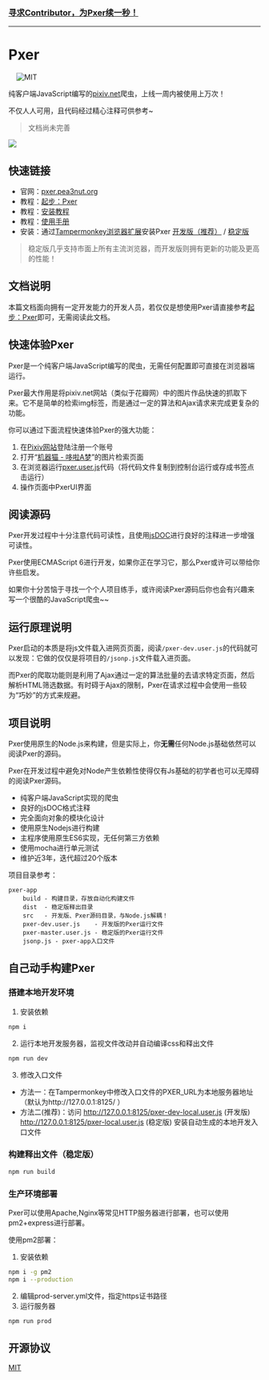 ### [寻求Contributor，为Pxer续一秒！](https://github.com/pea3nut/Pxer/issues/64)

---

# Pxer

<p align="left">
	<img alt="" src="https://img.shields.io/badge/JavaScript-ES6-green.svg" />
	<img alt="" src="https://img.shields.io/badge/install-Tampermonkey-green.svg" />
	<img alt="" src="https://img.shields.io/badge/Test-mocha-blue.svg" />
	<img alt="" src="https://img.shields.io/badge/jQuery-No-red.svg" />
	<img alt="MIT" src="https://img.shields.io/npm/l/express.svg" />
	<img alt="" src="https://travis-ci.org/pea3nut/Pxer.svg?branch=dev" />
</p>


纯客户端JavaScript编写的[pixiv.net](https://www.pixiv.net)爬虫，上线一周内被使用上万次！

不仅人人可用，且代码经过精心注释可供参考~

> 文档尚未完善

<img src="/src/public/pxer-ui-gif.gif?raw=true" />

## 快速链接

- 官网：[pxer.pea3nut.org](http://pxer.pea3nut.org/)
- 教程：[起步：Pxer](http://pxer.pea3nut.org/md/start)
- 教程：[安装教程](http://pxer.pea3nut.org/md/install)
- 教程：[使用手册](http://pxer.pea3nut.org/md/use)
- 安装：通过[Tampermonkey浏览器扩展](http://tampermonkey.net/)安装Pxer [开发版（推荐）](https://pxer-app.pea3nut.org/pxer-dev.user.js) / [稳定版](https://pxer-app.pea3nut.org/pxer-master.user.js)

> 稳定版几乎支持市面上所有主流浏览器，而开发版则拥有更新的功能及更高的性能！

## 文档说明

本篇文档面向拥有一定开发能力的开发人员，若仅仅是想使用Pxer请直接参考[起步：Pxer](http://pxer.pea3nut.org/md/start)即可，无需阅读此文档。

## 快速体验Pxer

Pxer是一个纯客户端JavaScript编写的爬虫，无需任何配置即可直接在浏览器端运行。

Pxer最大作用是将pixiv.net网站（类似于花瓣网）中的图片作品快速的抓取下来。它不是简单的检索img标签，而是通过一定的算法和Ajax请求来完成更复杂的功能。

你可以通过下面流程快速体验Pxer的强大功能：

1. 在[Pixiv网站](https://www.pixiv.net)登陆注册一个账号
2. 打开“[机器猫 - 哆啦A梦](https://www.pixiv.net/search.php?s_mode=s_tag&word=%E3%83%89%E3%83%A9%E3%81%88%E3%82%82%E3%82%93%20000user)”的图片检索页面
3. 在浏览器运行[pxer.user.js](https://pxer-app.pea3nut.org/pxer-master.user.js)代码（将代码文件复制到控制台运行或存成书签点击运行）
4. 操作页面中PxerUI界面

## 阅读源码

Pxer开发过程中十分注意代码可读性，且使用[jsDOC](http://www.css88.com/doc/jsdoc/)进行良好的注释进一步增强可读性。

Pxer使用ECMAScript 6进行开发，如果你正在学习它，那么Pxer或许可以带给你许些启发。

如果你十分苦恼于寻找一个个人项目练手，或许阅读Pxer源码后你也会有兴趣来写一个很酷的JavaScript爬虫~~

## 运行原理说明

Pxer启动的本质是将js文件载入进网页页面，阅读`/pxer-dev.user.js`的代码就可以发现：它做的仅仅是将项目的`/jsonp.js`文件载入进页面。

而Pxer的爬取功能则是利用了Ajax通过一定的算法批量的去请求特定页面，然后解析HTML筛选数据。有时碍于Ajax的限制，Pxer在请求过程中会使用一些较为“巧妙”的方式来规避。

## 项目说明

Pxer使用原生的Node.js来构建，但是实际上，你**无需**任何Node.js基础依然可以阅读Pxer的源码。

Pxer在开发过程中避免对Node产生依赖性使得仅有Js基础的初学者也可以无障碍的阅读Pxer源码。

- 纯客户端JavaScript实现的爬虫
- 良好的jsDOC格式注释
- 完全面向对象的模块化设计
- 使用原生Nodejs进行构建
- 主程序使用原生ES6实现，无任何第三方依赖
- 使用mocha进行单元测试
- 维护近3年，迭代超过20个版本

项目目录参考：
```text
pxer-app
    build - 构建目录，存放自动化构建文件
    dist  - 稳定版释出目录
    src   - 开发版、Pxer源码目录，与Node.js解耦！
    pxer-dev.user.js    - 开发版的Pxer运行文件
    pxer-master.user.js - 稳定版的Pxer运行文件
    jsonp.js - pxer-app入口文件
```

## 自己动手构建Pxer

### 搭建本地开发环境

1. 安装依赖
```bash
npm i
```

2. 运行本地开发服务器，监视文件改动并自动编译css和释出文件
```bash
npm run dev
```

3. 修改入口文件
- 方法一：在Tampermonkey中修改入口文件的PXER_URL为本地服务器地址（默认为http://127.0.0.1:8125/ ）
- 方法二(推荐)：访问 http://127.0.0.1:8125/pxer-dev-local.user.js (开发版) http://127.0.0.1:8125/pxer-local.user.js (稳定版) 安装自动生成的本地开发入口文件



### 构建释出文件（稳定版）

```bash
npm run build
```

### 生产环境部署

Pxer可以使用Apache,Nginx等常见HTTP服务器进行部署，也可以使用pm2+express进行部署。

使用pm2部署：

1. 安装依赖
```bash
npm i -g pm2
npm i --production
```
2. 编辑prod-server.yml文件，指定https证书路径
3. 运行服务器
```bash
npm run prod
```

## 开源协议

[MIT](http://opensource.org/licenses/MIT)


